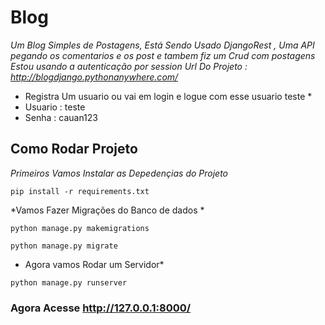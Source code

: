 # Blog
*Um Blog Simples de Postagens, Está Sendo Usado DjangoRest , Uma API pegando os comentarios e os post e tambem fiz um Crud com postagens Estou usando a autenticação por session*
*Url Do Projeto : http://blogdjango.pythonanywhere.com/*
* Registra Um usuario ou vai em login e logue com esse usuario teste *
* Usuario : teste
* Senha : cauan123
## Como Rodar Projeto 
*Primeiros Vamos Instalar as Depedençias do Projeto*
```
pip install -r requirements.txt

```

*Vamos Fazer Migrações do Banco de dados *
```
python manage.py makemigrations

```

```
python manage.py migrate
```


* Agora vamos Rodar um Servidor*
```
python manage.py runserver

```

### Agora Acesse http://127.0.0.1:8000/